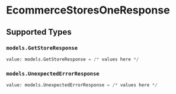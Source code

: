 # EcommerceStoresOneResponse


## Supported Types

### `models.GetStoreResponse`

```python
value: models.GetStoreResponse = /* values here */
```

### `models.UnexpectedErrorResponse`

```python
value: models.UnexpectedErrorResponse = /* values here */
```

